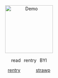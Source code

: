 
⠀


<p align="center">
<a href="https://x.com/XcbQCWTn2ez1bbD/status/1777247400417202316?t=lYhTF7-YJN6ooCRMA08NOg&s=19">
  <img src="https://cdn.discordapp.com/attachments/1062717625764950068/1433326916361916507/Untitled1624_20251030132903.png?ex=69044936&is=6902f7b6&hm=94d2e78691c87b199c3c0c208c09238bef8567b14a21dde0dca02de22cf8fd13&" alt="Demo" width="150">
</a>


<p align="center"> read⠀rentry⠀BYI

  
<p align="center">
  <a href="https://rentry.co/cipherites">rentry</a> ⠀⠀⠀⠀
  <a href="https://cipherites.straw.page/">strawp</a>
</p>
⠀
